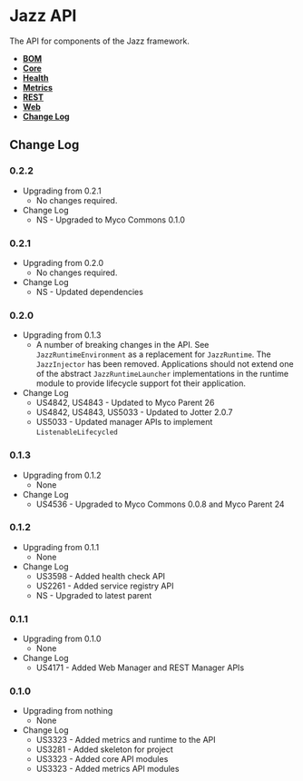 # Jazz API

The API for components of the Jazz framework.

* **[BOM](./bom/README.md)**
* **[Core](./core)**
* **[Health](./health/README.md)**
* **[Metrics](./metrics/README.md)**
* **[REST](./rest/README.md)**
* **[Web](./web/README.md)**
* **[Change Log](#changes)**

## <a name="changes"></a>Change Log

### 0.2.2
* Upgrading from 0.2.1
  * No changes required.
* Change Log
  * NS - Upgraded to Myco Commons 0.1.0

### 0.2.1
* Upgrading from 0.2.0
  * No changes required.
* Change Log
  * NS - Updated dependencies

### 0.2.0
* Upgrading from 0.1.3
  * A number of breaking changes in the API.  See `JazzRuntimeEnvironment` as a replacement for
    `JazzRuntime`.  The `JazzInjector` has been removed.  Applications should not extend one of the
    abstract `JazzRuntimeLauncher` implementations in the runtime module to provide lifecycle
    support fot their application.
* Change Log
  * US4842, US4843 - Updated to Myco Parent 26
  * US4842, US4843, US5033 - Updated to Jotter 2.0.7
  * US5033 - Updated manager APIs to implement `ListenableLifecycled`

### 0.1.3
* Upgrading from 0.1.2
  * None
* Change Log
  * US4536 - Upgraded to Myco Commons 0.0.8 and Myco Parent 24

### 0.1.2
* Upgrading from 0.1.1
  * None
* Change Log
  * US3598 - Added health check API
  * US2261 - Added service registry API
  * NS - Upgraded to latest parent

### 0.1.1
* Upgrading from 0.1.0
  * None
* Change Log
  * US4171 - Added Web Manager and REST Manager APIs

### 0.1.0
* Upgrading from nothing
  * None
* Change Log
  * US3323 - Added metrics and runtime to the API
  * US3281 - Added skeleton for project
  * US3323 - Added core API modules
  * US3323 - Added metrics API modules


